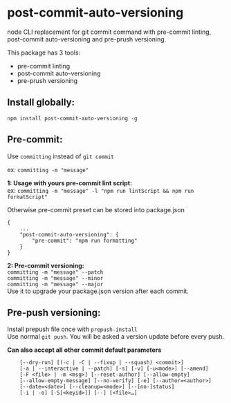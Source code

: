 # post-commit-auto-versioning
node CLI replacement for git commit command with pre-commit linting, post-commit auto-versioning and pre-prush versioning.

This package has 3 tools:
- pre-commit linting
- post-commit auto-versioning 
- pre-prush versioning


## Install globally:   
```npm install post-commit-auto-versioning -g```  


## Pre-commit:
Use ```committing``` instead of ```git commit```  

ex: ```committing -m "message"```

**1: Usage with yours pre-commit lint script:**   
ex: ```committing -m "message" -l "npm run lintScript && npm run formatScript"```  

Otherwise pre-commit preset can be stored into package.json
```
{
	...
	"post-commit-auto-versioning": {
		"pre-commit": "npm run formatting"
	}
}
```

**2: Pre-commit versioning:**  
```committing -m "message" --patch```  
```committing -m "message" --minor```   
```committing -m "message" --major```     
Use it to upgrade your package.json version after each commit.  


## Pre-push versioning:
Install prepush file once with ```prepush-install```  
Use normal ```git push```. You will be asked a version update before every push.  


**Can also accept all other commit default parameters**  
```
	[--dry-run] [(-c | -C | --fixup | --squash) <commit>]
	[-a | --interactive | --patch] [-s] [-v] [-u<mode>] [--amend]
	[-F <file> | -m <msg>] [--reset-author] [--allow-empty]
	[--allow-empty-message] [--no-verify] [-e] [--author=<author>]
	[--date=<date>] [--cleanup=<mode>] [--[no-]status]
	[-i | -o] [-S[<keyid>]] [--] [<file>…​]
```